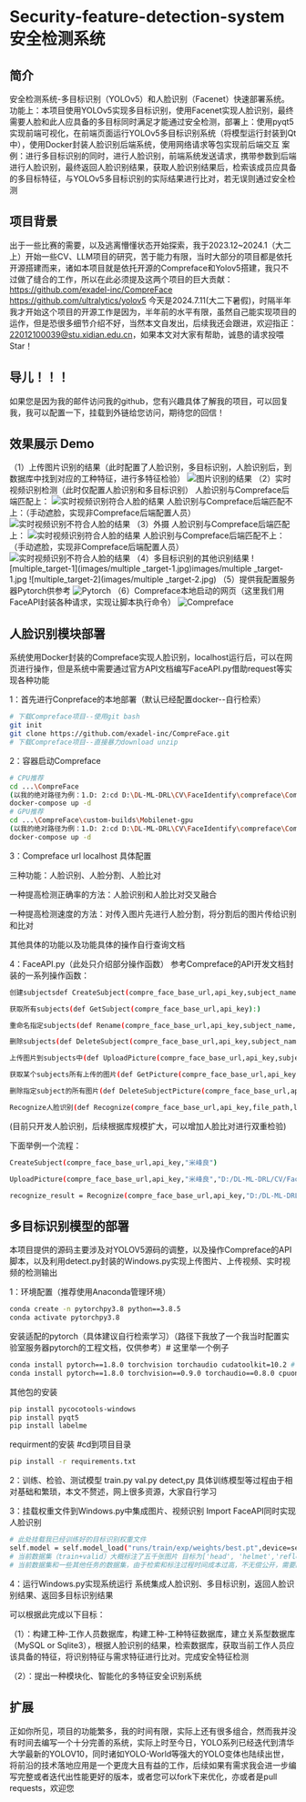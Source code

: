 # Security-feature-detection-system 安全检测系统

## 简介
安全检测系统-多目标识别（YOLOv5）和人脸识别（Facenet）快速部署系统。功能上：本项目使用YOLOv5实现多目标识别，使用Facenet实现人脸识别，最终需要人脸和此人应具备的多目标同时满足才能通过安全检测，部署上：使用pyqt5实现前端可视化，在前端页面运行YOLOv5多目标识别系统（将模型运行封装到Qt中），使用Docker封装人脸识别后端系统，使用网络请求等包实现前后端交互 案例：进行多目标识别的同时，进行人脸识别，前端系统发送请求，携带参数到后端进行人脸识别，最终返回人脸识别结果，获取人脸识别结果后，检索该成员应具备的多目标特征，与YOLOv5多目标识别的实际结果进行比对，若无误则通过安全检测

## 项目背景
出于一些比赛的需要，以及逃离懵懂状态开始探索，我于2023.12~2024.1（大二上）开始一些CV、LLM项目的研究，苦于能力有限，当时大部分的项目都是依托开源搭建而来，诸如本项目就是依托开源的Compreface和Yolov5搭建，我只不过做了缝合的工作，所以在此必须提及这两个项目的巨大贡献：https://github.com/exadel-inc/CompreFace https://github.com/ultralytics/yolov5
今天是2024.7.11(大二下暑假)，时隔半年我才开始这个项目的开源工作是因为，半年前的水平有限，虽然自己能实现项目的运作，但是恐很多细节介绍不好，当然本文自发出，后续我还会跟进，欢迎指正：22012100039@stu.xidian.edu.cn，如果本文对大家有帮助，诚恳的请求投喂Star！

## 导儿！！！
如果您是因为我的邮件访问我的github，您有兴趣具体了解我的项目，可以回复我，我可以配置一下，挂载到外链给您访问，期待您的回信！

## 效果展示 Demo
（1）上传图片识别的结果（此时配置了人脸识别，多目标识别，人脸识别后，到数据库中找到对应的工种特征，进行多特征检验）
![图片识别的结果](images/wei_image_result.jpg)
（2）实时视频识别检测（此时仅配置人脸识别和多目标识别）
人脸识别与Compreface后端匹配上：
![实时视频识别符合人脸的结果](images/wei_innervideo_face.jpg)
人脸识别与Compreface后端匹配不上：（手动遮脸，实现非Compreface后端配置人员）
![实时视频识别不符合人脸的结果](images/wei_innervideo_noface.jpg)
（3）外摄
人脸识别与Compreface后端匹配上：
![实时视频识别符合人脸的结果](images/wei_video_face.jpg)
人脸识别与Compreface后端匹配不上：（手动遮脸，实现非Compreface后端配置人员）
![实时视频识别不符合人脸的结果](images/wei_video_noface.jpg)
（4）多目标识别的其他识别结果
![multiple_target-1](images/multiple _target-1.jpg)images/multiple _target-1.jpg
![multiple_target-2](images/multiple _target-2.jpg)
（5）提供我配置服务器Pytorch供参考
![Pytorch](images/pytorch.png)
（6）Compreface本地启动的网页（这里我们用FaceAPI封装各种请求，实现让脚本执行命令）
![Compreface](images/Compreface.jpg)



## 人脸识别模块部署
系统使用Docker封装的Compreface实现人脸识别，localhost运行后，可以在网页进行操作，但是系统中需要通过官方API文档编写FaceAPI.py借助request等实现各种功能

1：首先进行Conpreface的本地部署（默认已经配置docker--自行检索）

```bash
# 下载Compreface项目--使用git bash
git init
git clone https://github.com/exadel-inc/CompreFace.git
# 下载Compreface项目--直接暴力download unzip
```

2：容器启动Compreface

```bash
# CPU推荐
cd ...\CompreFace
(以我的绝对路径为例：1.D: 2:cd D:\DL-ML-DRL\CV\FaceIdentify\compreface\CompreFace-master)
docker-compose up -d
# GPU推荐
cd ...\CompreFace\custom-builds\Mobilenet-gpu
(以我的绝对路径为例：1.D: 2:cd D:\DL-ML-DRL\CV\FaceIdentify\compreface\CompreFace-master\custom-builds\Mobilenet-gpu)
docker-compose up -d
```

3：Compreface url localhost 具体配置

三种功能：人脸识别、人脸分割、人脸比对

一种提高检测正确率的方法：人脸识别和人脸比对交叉融合

一种提高检测速度的方法：对传入图片先进行人脸分割，将分割后的图片传给识别和比对

其他具体的功能以及功能具体的操作自行查询文档

4：FaceAPI.py（此处只介绍部分操作函数）
参考Compreface的API开发文档封装的一系列操作函数：
 ```bash
创建subjectsdef CreateSubject(compre_face_base_url,api_key,subject_name):

获取所有subjects(def GetSubject(compre_face_base_url,api_key):) 

重命名指定subjects(def Rename(compre_face_base_url,api_key,subject_name,new_subject_name):)

删除subjects(def DeleteSubject(compre_face_base_url,api_key,subject_name):)

上传图片到subjects中(def UploadPicture(compre_face_base_url,api_key,subject_name,file_path):)

获取某个subjects所有上传的图片(def GetPicture(compre_face_base_url,api_key,subject_name):)

删除指定subject的所有图片(def DeleteSubjectPicture(compre_face_base_url,api_key,subject_name):)

Recognize人脸识别(def Recognize(compre_face_base_url,api_key,file_path,limit,det_prob_threshold,prediction_count,face_plugins,status):)
 ```
 (目前只开发人脸识别，后续根据库规模扩大，可以增加人脸比对进行双重检验)

 下面举例一个流程：
 ```bash
CreateSubject(compre_face_base_url,api_key,"米峰良")

UploadPicture(compre_face_base_url,api_key,"米峰良","D:/DL-ML-DRL/CV/FaceIdentify/compreface/FaceData/recognition/FaceTrain/米峰良.jpg")

recognize_result = Recognize(compre_face_base_url,api_key,"D:/DL-ML-DRL/CV/FaceIdentify/compreface/FaceData/recognition/FaceTest/米峰良Test1.jpg",0,"0.8",1,"landmarks",False)
 ```


## 多目标识别模型的部署
本项目提供的源码主要涉及对YOLOV5源码的调整，以及操作Compreface的API脚本，以及利用detect.py封装的Windows.py实现上传图片、上传视频、实时视频的检测输出

1：环境配置（推荐使用Anaconda管理环境）
```bash
conda create -n pytorchpy3.8 python==3.8.5
conda activate pytorchpy3.8
```
安装适配的pytorch（具体建议自行检索学习）（路径下我放了一个我当时配置实验室服务器pytorch的工程文档，仅供参考）# 这里举一个例子
```bash
conda install pytorch==1.8.0 torchvision torchaudio cudatoolkit=10.2 # GPU版本
conda install pytorch==1.8.0 torchvision==0.9.0 torchaudio==0.8.0 cpuonly #CPU版本
```
其他包的安装
```bash
pip install pycocotools-windows
pip install pyqt5
pip install labelme
```
requirment的安装 #cd到项目目录
```bash
pip install -r requirements.txt
```
2：训练、检验、测试模型 
train.py val.py detect,py
具体训练模型等过程由于相对基础和繁琐，本文不赘述，网上很多资源，大家自行学习

3：挂载权重文件到Windows.py中集成图片、视频识别 Import FaceAPI同时实现人脸识别
```bash
# 此处挂载我已经训练好的目标识别权重文件
self.model = self.model_load("runs/train/exp/weights/best.pt",device=self.device)  # todo 指明模型加载的位置的设备
# 当前数据集（train+valid）大概标注了五千张图片 目标为['head', 'helmet','reflective_clothes','other_clothes','watch']
# 当前数据集和一些其他任务的数据集，由于检索和标注过程时间成本过高，不无偿公开，需要的可以咨询我报价，有多个任务的数据集、训练好的权重文件、爬虫的脚本等，报价高，可以定制(战斗！爽
```
4：运行Windows.py实现系统运行
系统集成人脸识别、多目标识别，返回人脸识别结果、返回多目标识别结果

可以根据此完成以下目标：

（1）：构建工种-工作人员数据库，构建工种-工种特征数据库，建立关系型数据库（MySQL or Sqlite3），根据人脸识别的结果，检索数据库，获取当前工作人员应该具备的特征，将识别特征与需求特征进行比对。完成安全特征检测

（2）：提出一种模块化、智能化的多特征安全识别系统

## 扩展
正如你所见，项目的功能繁多，我的时间有限，实际上还有很多组合，然而我并没有时间去编写一个十分完善的系统，实际上时至今日，YOLO系列已经迭代到清华大学最新的YOLOV10，同时诸如YOLO-World等强大的YOLO变体也陆续出世，将前沿的技术落地应用是一个更庞大且有益的工作，后续如果有需求我会进一步编写完整或者迭代出性能更好的版本，或者您可以fork下来优化，亦或者是pull requests，欢迎您











